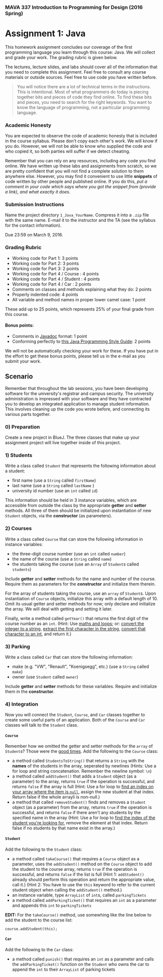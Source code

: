 ### MAVA 337 Introduction to Programming for Design  (2016 Spring)

# Assignment 1: Java

This homework assignment concludes our coverage of the first programming language you learn through this course: Java. We will collect and grade your work. The grading rubric is given below.

The lectures, lecture slides, and labs should cover all of the information that you need to complete this assignment. Feel free to consult any course materials or outside sources. Feel free to use code you have written before.

> You will notice there are a lot of technical terms in the instructions. This is intentional. Most of what programmers do today is piecing together bits and pieces of code they find online. To find these bits and pieces, you need to search for the right keywords. You want to know the language of programming, not a particular programming language.

### Academic Honesty

You are expected to observe the code of academic honesty that is included in the course syllabus. Please don't copy each other's work. We will know if you do. However, we will not be able to know who supplied the code and who copied it, so both parties will suffer if we detect cheating.

Remember that you can rely on any resources, including any code you find online. We have written up these labs and assignments from scratch, so we are pretty confident that you will not find a complete solution to them anywhere else. However, you may find it convenient to use little **snippets** of code written by other people and published online. If you do this, *put a comment in your code which says where you got the snippet from (provide a link), and what exactly it does*.

### Submission Instructions

Name the project directory `1_Java_YourName`. Compress it into a `.zip` file with the same name. E-mail it to the instructor and the TA (see the syllabus for the contact information).

Due 23:59 on March 9, 2016.

### Grading Rubric

- Working code for Part 1: 3 points
- Working code for Part 2: 3 points
- Working code for Part 3: 2 points
- Working code for Part 4 / Course : 4 points
- Working code for Part 4 / Student : 4 points
- Working code for Part 4 / Car : 2 points
- Comments on classes and methods explaining what they do: 2 points
- Properly indented code: 4 points
- All variable and method names in proper lower camel case: 1 point

These add up to 25 points, which represents 25% of your final grade from this course.

#### Bonus points:

- Comments in [Javadoc](http://www.oracle.com/technetwork/articles/java/index-137868.html) format: 1 point
- Conforming perfectly to [this Java Programming Style Guide](http://www.javaranch.com/styleLong.jsp): 2 points

We will not be automatically checking your work for these. If you have put in the effort to get these bonus points, please tell us in the e-mail as you submit your work.

## Scenario

Remember that throughout the lab sessions, you have been developing software for the university's registrar and campus security. The university administration is impressed with your software and they have contracted you to develop an integrated application to manage student information. This involves cleaning up the code you wrote before, and connecting its various parts together.

### 0) Preparation

Create a new project in BlueJ. The three classes that make up your assignment project will live together inside of this project.

### 1) Students

Write a class called `Student` that represents the following information about a student:

- first name (use a `String` called `firstName`)
- last name (use a `String` called `lastName` )
- university id number (use an `int` called `id`)

This information should be held in 3 instance variables, which are accessible from outside the class by the appropriate **getter** and **setter** methods. All three of them should be initialized upon instantiation of new `Student` objects, via the **constructor** (as parameters).

### 2) Courses

Write a class called `Course` that can store the following information in instance variables:

- the three-digit course number (use an `int` called `number`)
- the name of the course (use a `String` called `name`)
- the students taking the course (use an `Array` of `Student`s called `students`)

Include **getter** and **setter** methods for the name and number of the course. Require them as parameters for the **constructor** and initialize them therein.

For the array of students taking the course, use an `array` of `Student`s. Upon instantiation of `Course` objects, initialize this array with a default length of 10. Omit its usual getter and setter methods for now; only declare and initialize the array. We will deal with getting and setting it later.

Finally, write a method called `getYear()` that returns the first digit of the course number as an `int`. (Hint: Use [maths and loops](http://stackoverflow.com/questions/2051817/return-first-digit-of-an-integer); or: [convert the integer to a string](http://stackoverflow.com/questions/4105331/how-to-convert-from-int-to-string), [extract the first character in the string](http://stackoverflow.com/questions/11229986/get-string-character-by-index-java), [convert that character to an int](http://stackoverflow.com/questions/5585779/converting-string-to-int-in-java), and return it.)

### 3) Parking

Write a class called `Car` that can store the following information:

- make (e.g. "VW", "Renault", "Koenigsegg", etc.) (use a `String` called `make`)
- owner (use `Student` called `owner`)

Include **getter** and **setter** methods for these variables. Require and initialize them in the **constructor**.

### 4) Integration

Now you will connect the `Student`, `Course`, and `Car` classes together to create some useful parts of an application. Both of the `Course` and `Car` classes will talk to the `Student` class.

#### `Course`

Remember how we omitted the getter and setter methods for the `array` of `Student`s? Those were the [good times](https://youtu.be/rTusMLs9SJE). Add the following to the `Course` class:

- a method called `StudentsToString()` that returns a `String` with the **names** of the students in the array, seperated by newlines (Hints: Use a for loop and string concatenation. Remember the newline symbol: `\n`)
- a method called `addStudent()` that adds a `Student` object (as a parameter) to the array, returns `true` if the operation is successful, and returns `false` if the array is full (Hint: Use a for loop to [find an index on your array where the item is `null`](http://www.programcreek.com/2014/04/check-if-array-contains-a-value-java/), assign the new student at that index. Return false if the whole arrayli is non-null.)
- a method that called `removeStudent()` finds and removes a `Student` object (as a parameter) from the array, returns `true` if the operation is successful, and returns `false` if there aren't any students by the specified name in the array (Hint: Use a for loop to [find the index of the student you're looking for](http://www.programcreek.com/2014/04/check-if-array-contains-a-value-java/), remove the element at that index. Return false if no students by that name exist in the array.)

#### `Student`

Add the following to the `Student` class:

- a method called `takeCourse()` that requires a `Course` object as a parameter, uses the `addStudent()` method on the `Course` object to add the student to the course array, returns `true` if the operation is successful, and returns `false` if the list is full (Hint 1: `addStudent()` already should perform this operation and return the appropriate value, call it.)  (Hint 2: You have to use the `this` keyword to refer to the current student object when calling the `addStudent()` method.)
- an instance variable, type `ArrayList` of `int`s, called `parkingTickets`
- a method called `addParkingTicket()` that requires an `int` as a parameter and appends this `int` to `parkingTickets`

**EDIT:** For the `takeCourse()` method, use somewhing like the line below to add the student to the course list:

    course.addStudent(this);

#### `Car`

Add the following to the `Car` class:

- a method called `punish()` that requires an `int` as a parameter and calls the `addParkingTicket()` function on the `Student` who owns the car to append the `int` to their `ArrayList` of parking tickets
